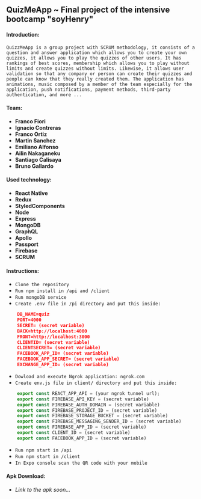 ## QuizMeApp ~ Final project of the intensive bootcamp "soyHenry"

#### Introduction:

```
QuizzMeApp is a group project with SCRUM methodology, it consists of a question and answer application which allows you to create your own quizzes, it allows you to play the quizzes of other users. It has rankings of best scores, membership which allows you to play without limits and create quizzes without limits. Likewise, it allows user validation so that any company or person can create their quizzes and people can know that they really created them. The application has animations, music composed by a member of the team especially for the application, push notifications, payment methods, third-party authentication, and more ...
```

#### Team:

-   **Franco Fiori**
-   **Ignacio Contreras**
-   **Franco Ortiz**
-   **Martin Sanchez**
-   **Emiliano Alfonso**
-   **Ailin Nakaganeku**
-   **Santiago Calisaya**
-   **Bruno Gallardo**

#### Used technology:

-   **React Native**
-   **Redux**
-   **StyledComponents**
-   **Node**
-   **Express**
-   **MongoDB**
-   **GraphQL**
-   **Apollo**
-   **Passport**
-   **Firebase**
-   **SCRUM**

#### Instructions:

-   `Clone the repository`
-   `Run npm install in /api and /client`
-   `Run mongoDB service`
-   `Create .env file in /pi directory and put this inside:`

```json
	DB_NAME=quiz
	PORT=4000
	SECRET= (secret variable)
	BACK=http://localhost:4000
	FRONT=http://localhost:3000
	CLIENTID= (secret variable)
	CLIENTSECRET= (secret variable)
	FACEBOOK_APP_ID= (secret variable)
	FACEBOOK_APP_SECRET= (secret variable)
	EXCHANGE_APP_ID= (secret variable)
```

-   `Dowload and execute Ngrok application: ngrok.com`
-   `Create env.js file in client/ directory and put this inside: `

```javascript
	export const REACT_APP_API = (your ngrok tunnel url);
	export const FIREBASE_API_KEY = (secret variable)
	export const FIREBASE_AUTH_DOMAIN = (secret variable)
	export const FIREBASE_PROJECT_ID = (secret variable)
	export const FIREBASE_STORAGE_BUCKET = (secret variable)
	export const FIREBASE_MESSAGING_SENDER_ID = (secret variable)
	export const FIREBASE_APP_ID = (secret variable)
	export const CLIENT_ID = (secret variable)
	export const FACEBOOK_APP_ID = (secret variable)
```

-   `Run npm start in /api`
-   `Run npm start in /client`
-   `In Expo console scan the QR code with your mobile`

#### Apk Download:

-   _Link to the apk soon..._
